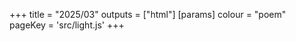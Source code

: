 +++
title = "2025/03"
outputs = ["html"]
[params]
    colour = "poem"
    pageKey = 'src/light.js'
+++
